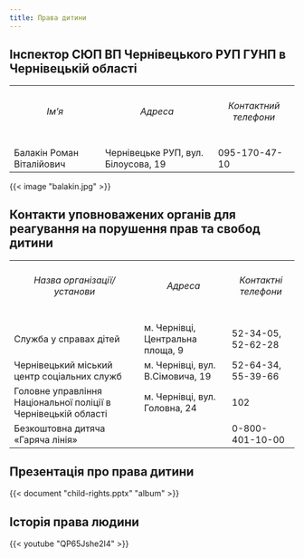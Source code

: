 ```yaml
---
title: Права дитини
---
```

## Інспектор СЮП ВП Чернівецького РУП ГУНП в Чернівецькій області

<table class="table table-responsive table-bordered">
    <tbody>
        <tr style="text-align: center;">
            <td><h6>Ім’я</h6></td>
            <td><h6>Адреса</h6></td>
            <td><h6>Контактний телефони</h6></td>
        </tr>
        <tr>
            <td>Балакін Роман Віталійович</td>
            <td>Чернівецьке РУП, вул. Білоусова, 19</td>
            <td>095-170-47-10</td>
        </tr>
    </tbody>
</table>

{{< image "balakin.jpg" >}}

## Контакти уповноважених органів для реагування на порушення прав та свобод дитини

<table class="table table-responsive table-bordered">
    <tbody>
        <tr style="text-align: center;">
            <td><h6>Назва організації/установи</h6></td>
            <td><h6>Адреса</h6></td>
            <td><h6>Контактні телефони</h6></td>
        </tr>
        <tr>
            <td>Служба у справах дітей</td>
            <td>м. Чернівці, Центральна площа, 9</td>
            <td>52-34-05, 52-62-28</td>
        </tr>
        <tr>
            <td>Чернівецький міський центр соціальних служб</td>
            <td>м. Чернівці, вул. В.Сімовича, 19</td>
            <td>52-64-34, 55-39-66</td>
        </tr>
        <tr>
            <td>Головне управління Національної поліції в Чернівецькій області</td>
            <td>м. Чернівці, вул. Головна, 24</td>
            <td>102</td>
        </tr>
        <tr>
            <td>Безкоштовна дитяча «Гаряча лінія»</td>
            <td></td>
            <td>0-800-401-10-00</td>
        </tr>
    </tbody>
</table>

## Презентація про права дитини

{{< document "child-rights.pptx" "album" >}}

## Історія права людини

{{< youtube "QP65Jshe2I4" >}}